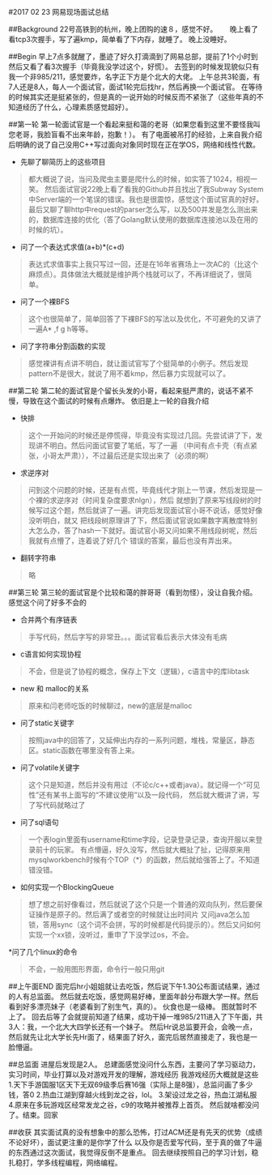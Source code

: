 #2017 02 23 网易现场面试总结

##Background
    22号高铁到的杭州，晚上团购的速８，感觉不好。　　
    晚上看了看tcp3次握手，写了遍kmp，简单看了下内存，就睡了。
    晚上没睡好。

##Begin
      早上7点多就醒了，墨迹了好久打滴滴到了网易总部，提前了1个小时到然后又看了看3次握手（毕竟我没学过这个，好慌）。
      去签到的时候发现貌似只有我一个非985/211，感觉要炸，名字正下方是个北大的大佬。
      上午总共3轮面，有7人还是8人，每人一个面试官，面试1轮完后找hr，然后再换一个面试官。
      在等待的时候其实还是挺紧张的，但是真的一说开始的时候反而不紧张了（这些年真的不知道经历了什么，心理素质感觉超好）。

##第一轮
    第一轮面试官是一个看起来挺和蔼的老哥（如果您看到这里不要怪我叫您老哥，我脸盲看不出来年龄，抱歉！）。
    有了电面被吊打的经验，上来自我介绍后明确的说了自己没用C++写过面向对象同时现在正在学OS，网络和线性代数。

* 先聊了聊简历上的这些项目
> 都大概说了说，当问及爬虫主要是爬什么的时候，如实答了1024，相视一笑。
然后面试官说22晚上看了看我的Github并且找出了我Subway System中Server端的一个笔误的错误。我也是很震惊，感觉这个面试官真的好好。
最后又聊了聊http中request的parser怎么写，以及500并发是怎么测出来的，数据库连接的优化（答了Golang默认使用的数据库连接池以及在用的时候的坑）。

* 问了一个表达式求值(a+b)*(c+d)
> 表达式求值事实上我只写过一回，还是在16年省赛场上一次AC的（比这个麻烦点）。具体做法大概就是维护两个栈就可以了，不再详细说了，很简单。

* 问了一个裸BFS
> 这个也很简单了，简单回答了下裸BFS的写法以及优化，不可避免的又讲了一遍A* ,f g h等等。

* 问了字符串分割函数的实现
> 感觉裸讲有点讲不明白，就让面试官写了个挺简单的小例子。然后发现pattern不是很大，就说了用不着kmp，然后暴力实现就可以了。

##第二轮
    第二轮的面试官是个留长头发的小哥，看起来挺严肃的，说话不紧不慢，导致在这个面试的时候有点爆炸。
    依旧是上一轮的自我介绍
* 快排
> 这个一开始问的时候还是停慌得，毕竟没有实现过几回。先尝试讲了下，发现讲不明白。然后问面试官要了笔纸，写了一遍
（中间有点卡壳（有点紧张，小哥太严肃）），不过最后还是实现出来了（必须的啊）

* 求逆序对
> 问到这个问题的时候，还是有点慌，毕竟线代才刚上一节课，然后发现是一个裸的求逆序对（时间复杂度要求nlgn），然后
就想到了原来写线段树的时候写过这个题，然后就讲了一遍。讲完后发现面试官小哥不说话，感觉好像没听明白，就又
把线段树原理讲了下，然后面试官说如果数字离散度特别大怎么办，答了hash一下就好。面试官小哥又问如果不用线段树呢，然后我就有点懵了，连着说了好几个
错误的答案，最后也没有弄出来。

* 翻转字符串
> 略

##第三轮
     第三轮的面试官是个比较和蔼的胖哥哥（看到勿怪），没让自我介绍。感觉这个问了好多不会的

* 合并两个有序链表
> 手写代码，然后字写的非常丑。。。面试官看后表示大体没有毛病

* c语言如何实现协程
> 不会，但是说了协程的概念，保存上下文（逻辑），c语言中的库libtask

* new 和 malloc的关系
> 原来和闫老师吃饭的时候聊过，new的底层是malloc

* 问了static关键字
> 按照java中的回答了，又延伸出内存的一系列问题，堆栈，常量区，静态区。static函数在哪里没有答上来。

* 问了volatile关键字
> 这个只是知道，然后并没有用过（不论c/c++或者java）。就记得一个“可见性”还有某书上面写的“不建议使用”以及一段代码，
然后就大概讲了讲，写了写代码就略过了

* 问了sql语句
> 一个表login里面有username和time字段，记录登录记录，查询开服以来登录前十的玩家。
有点懵逼，好久没写，然后就大概扯了扯，记得原来用mysqlworkbench时候有个TOP（*）的函数，然后就给强答上了。不知道错没错。

* 如何实现一个BlockingQueue
> 想了想之前好像看过，然后就说了这个只是一个普通的双向队列，然后要保证操作是原子的。然后满了或者空的时候就让出时间片
又问java怎么加锁，答用sync（这个词不会拼，写的时候都是代码提示的）。然后又问如何实现一个xx锁，没听过，重申了下没学过os，不会。

*问了几个linux的命令
> 不会，一般用图形界面，命令行一般只用git

##上午面END
    面完后hr小姐姐就让去吃饭，然后说下午1.30公布面试结果，通过的人有总监面。
    然后就去吃饭，感觉网易好棒，里面年龄分布跟大学一样。然后看到好多漂亮妹子（老婆看到了别生气，真的）。
    伙食也是一级棒。
    图就暂时不上了。
    回去后等了会就提前知道了结果，成功干掉一堆985/211进入了下午面，共3人：我，一个北大大四学长还有一个妹子。
    然后Hr说总监要开会，会晚一点，然后就先让北大学长先Hr面了，结果面了好久，面完后居然直接走了，我也是一脸懵逼。

##总监面
    进屋后发现是2人。
    总建面感觉没问什么东西，主要问了学习驱动力，实习时间，毕业打算以及对游戏开发的理解，游戏经历
    我游戏经历大概就是这些
    1.天下手游国服1区天下无双69级季后赛16强（实际上是8强），总监问画了多少钱，答0
    2.热血江湖到穿越火线到龙之谷，lol。
    3.架设过龙之谷，热血江湖私服
    4.原来在多玩游戏区经常发龙之谷，c9的攻略并被推荐上首页。
    然后就啥都没问了。结束。回家

##收获
     其实面试真的没有想象中的那么恐怖，打过ACM还是有先天的优势（成绩不论好坏），面试更注重的是你学了什么
     以及你是否爱写代码，至于真的做了牛逼的东西通过这次面试，我觉得反倒不是重点。
     回去继续按照自己的学习计划，稳扎稳打，学多线程编程，网络编程。